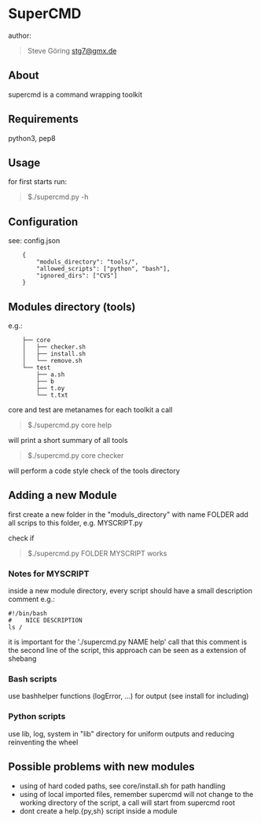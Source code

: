 SuperCMD
========

author:
> Steve Göring stg7@gmx.de

About
-----

supercmd is a command wrapping toolkit

Requirements
------------
python3, pep8

Usage
-----
for first starts run:
> $./supercmd.py -h


Configuration
-------------
see: config.json
```
    {
        "moduls_directory": "tools/",
        "allowed_scripts": ["python", "bash"],
        "ignored_dirs": ["CVS"]
    }
```

Modules directory (tools)
-------------------------
e.g.:
```
    ├── core
    │   ├── checker.sh
    │   ├── install.sh
    │   └── remove.sh
    └── test
        ├── a.sh
        ├── b
        ├── t.oy
        └── t.txt
```

core and test are metanames for each toolkit
a call
>$./supercmd.py core help

will print a short summary of all tools

>$./supercmd.py core checker

will perform a code style check of the tools directory

Adding a new Module
-------------------
first create a new folder in the "moduls_directory" with name FOLDER
add all scrips to this folder, e.g. MYSCRIPT.py

check if
>$./supercmd.py FOLDER MYSCRIPT
works

### Notes for MYSCRIPT
inside a new module directory, every script should have a small description comment
e.g.:
```
#!/bin/bash
#    NICE DESCRIPTION
ls /
```
it is important for the './supercmd.py NAME help' call that this comment is the second line of the script, this approach can be seen as a extension of shebang

### Bash scripts
use bashhelper functions (logError, ...) for output (see install for including)

### Python scripts
use lib, log, system in "lib" directory for uniform outputs and reducing reinventing the wheel

Possible problems with new modules
----------------------------------
* using of hard coded paths, see core/install.sh for path handling
* using of local imported files, remember supercmd will not change to the working directory of the script, a call will start from supercmd root
* dont create a help.{py,sh} script inside a module

